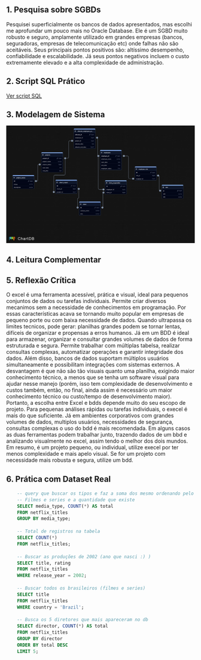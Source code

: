 ## 1. Pesquisa sobre SGBDs
Pesquisei superficialmente os bancos de dados apresentados, mas escolhi me aprofundar um pouco mais no Oracle Database. Ele é um SGBD muito robusto e seguro, amplamente utilizado em grandes empresas (bancos, seguradoras, empresas de telecomunicação etc) onde falhas não são aceitáveis. Seus principais pontos positivos são: altíssimo desempenho, confiabilidade e escalabilidade. Já seus pontos negativos incluem o custo extremamente elevado e a alta complexidade de administração.

## 2. Script SQL Prático
[Ver script SQL](2.script_sql_pratico.sql)

## 3. Modelagem de Sistema
![alt text](modelagem.png)

## 4. Leitura Complementar


## 5. Reflexão Crítica
O excel é uma ferramenta acessível, prática e visual, ideal para pequenos conjuntos de dados ou tarefas individuais. Permite criar diversos mecanimos sem a necessidade de conhecimentos em programação. Por essas características acava se tornando muito popular em empresas de pequeno porte ou com baixa necessidade de dados. Quando ultrapassa os limites tecnicos, pode gerar: planilhas grandes podem se tornar lentas, difíceis de organizar e propensas a erros humanos.
Já em um BDD é ideal para armazenar, organizar e consultar grandes volumes de dados de forma estruturada e segura. Permite trabalhar com múltiplas tabelsa, realizar consultas complexas, automatizar operações e garantir integridade dos dados. Além disso, bancos de dados suportam múltiplos usuários simultaneamente e possibilitam integrações com sistemas externos. A desvantagem é que não são tão visuais quanto uma planilha, exigindo maior conhecimento técnico, a menos que se tenha um software visual para ajudar nesse manejo (porém, isso tem complexidade de desenvolvimento e custos também, então, no final, ainda assim é necessário um maior conhecimento técnico ou custo/tempo de desenvolvimento maior).
Portanto, a escolha entre Excel e bdds depende muito do seu escopo de projeto. Para pequenas análises rápidas ou tarefas individuais, o execel é mais do que suficiente. Já em ambientes corporativos com grandes volumes de dados, multiplos usuários, necessidades de segurança, consultas complexas o uso do bdd é mais recomendada. Em alguns casos as duas ferramentas podem trabalhar junto, trazendo dados de um bbd e analizando visualmente no excel, assim tendo o melhor dos dois mundos.
Em resumo, é um projeto pequeno, ou individual, utilize execel por ter menos complexidade e mais apelo visual. Se for um projeto com necessidade mais robusta e segura, utilize um bdd.

## 6. Prática com Dataset Real
```sql
	-- query que buscar os tipos e faz a soma dos mesmo ordenando pelo media_type
	-- Filmes e series e a quantidade que existe
	SELECT media_type, COUNT(*) AS total
	FROM netflix_titles
	GROUP BY media_type;

	-- Total de registros na tabela
	SELECT COUNT(*)
	FROM netflix_titles;

	-- Buscar as produções de 2002 (ano que nasci :) )
	SELECT title, rating
	FROM netflix_titles
	WHERE release_year = 2002;

	-- Buscar todos os brasileiros (filmes e series)
	SELECT title
	FROM netflix_titles
	WHERE country = 'Brazil';

	-- Busca os 5 diretores que mais apareceram no db
	SELECT director, COUNT(*) AS total
	FROM netflix_titles
	GROUP BY director
	ORDER BY total DESC
	LIMIT 5;
```

